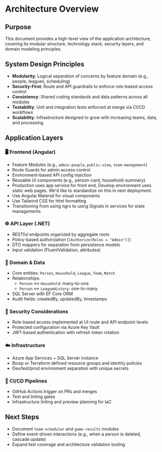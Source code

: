 # Architecture Overview

## Purpose

This document provides a high-level view of the application architecture, covering its modular structure, technology stack, security layers, and domain modeling principles.

## System Design Principles

- **Modularity**: Logical separation of concerns by feature domain (e.g., people, leagues, scheduling)
- **Security-First**: Route and API guardrails to enforce role-based access control
- **Consistency**: Shared coding standards and data patterns across all modules
- **Testability**: Unit and integration tests enforced at merge via CI/CD workflows
- **Scalability**: Infrastructure designed to grow with increasing teams, data, and processing

## Application Layers

### 🖥️ Frontend (Angular)

- Feature Modules (e.g., `admin-people`, `public-view`, `team-management`)
- Route Guards for admin access control
- Environment-based API config injection
- Reusable UI components (e.g., person-card, household-summary)
- Production uses app service for front end, Develop environment uses static web pages. We'd like to standardize on this in next deployment.
- Use Angular Material for visual components
- Use Tailwind CSS for html formatting
- Transitioning from using ngrx to using Signals in services for state managements

### 🌐 API Layer (.NET)

- RESTful endpoints organized by aggregate roots
- Policy-based authorization (`[Authorize(Roles = "Admin")]`)
- DTO mappers for separation from persistence models
- Input validation (FluentValidation, attributes)

### 🧠 Domain & Data

- Core entities: `Person`, `Household`, `League`, `Team`, `Match`
- Relationships:
  - `Person` ↔ `Household`: many-to-one
  - `Person` ↔ `LeagueHistory`: one-to-many
- SQL Server with EF Core ORM
- Audit fields: createdBy, updatedBy, timestamps

### 🔐 Security Considerations

- Role-based access implemented at UI route and API endpoint levels
- Protected configuration via Azure Key Vault
- JWT-based authentication with refresh token rotation

### ☁️ Infrastructure

- Azure App Services + SQL Server instance
- Bicep or Terraform defined resource groups and identity policies
- Dev/test/prod environment separation with unique secrets

### 🔄 CI/CD Pipelines

- GitHub Actions trigger on PRs and merges
- Test and linting gates
- Infrastructure linting and preview planning for IaC

## Next Steps

- Document `team-scheduler` and `game-results` modules
- Define event-driven interactions (e.g., when a person is deleted, cascade update)
- Expand test coverage and architecture validation tooling
